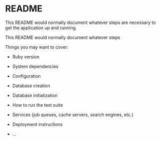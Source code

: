 # README

This README would normally document whatever steps are necessary to get the
application up and running.

This README would normally document whatever steps

Things you may want to cover:

* Ruby version

* System dependencies

* Configuration

* Database creation

* Database initialization

* How to run the test suite

* Services (job queues, cache servers, search engines, etc.)

* Deployment instructions

* ...

